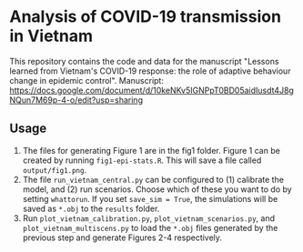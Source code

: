 # Analysis of COVID-19 transmission in Vietnam

This repository contains the code and data for the manuscript "Lessons learned from Vietnam's COVID-19 response: the role of adaptive behaviour change in epidemic control". Manuscript: https://docs.google.com/document/d/10keNKv5IGNPpT0BD05aidIusdt4J8gNQun7M69p-4-o/edit?usp=sharing

## Usage

1. The files for generating Figure 1 are in the fig1 folder. Figure 1 can be created by running `fig1-epi-stats.R`. This will save a file called `output/fig1.png`.
2. The file `run_vietnam_central.py` can be configured to (1) calibrate the model, and (2) run scenarios. Choose which of these you want to do by setting `whattorun`. If you set `save_sim = True`, the simulations will be saved as `*.obj` to the `results` folder. 
3. Run `plot_vietnam_calibration.py`, `plot_vietnam_scenarios.py`, and `plot_vietnam_multiscens.py` to load the `*.obj` files generated by the previous step and generate Figures 2-4 respectively.

